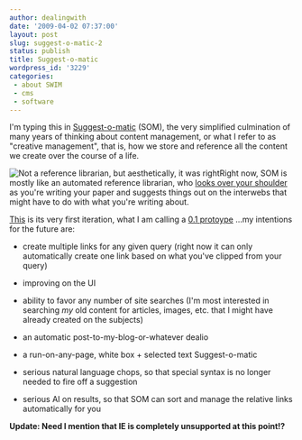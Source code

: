 ```yaml
---
author: dealingwith
date: '2009-04-02 07:37:00'
layout: post
slug: suggest-o-matic-2
status: publish
title: Suggest-o-matic
wordpress_id: '3229'
categories:
 - about SWIM
 - cms
 - software
---
```


I'm typing this in [Suggest-o-matic][1] (SOM), the very simplified culmination
of many years of thinking about content management, or what I refer to as
"creative management", that is, how we store and reference all the content we
create over the course of a life.

![][2]Right now, SOM is mostly like an automated reference librarian, who
[looks over your shoulder][3] as you're writing your paper and suggests things
out on the interwebs that might have to do with what you're writing about.

[This][1] is its very first iteration, what I am calling a [0.1 protoype][1]
...my intentions for the future are:

  * create multiple links for any given query (right now it can only
automatically create one link based on what you've clipped from your query)


  * improving on the UI


  * ability to favor any number of site searches (I'm most interested in
searching _my_ old content for articles, images, etc. that I might have
already created on the subjects)


  * an automatic post-to-my-blog-or-whatever dealio


  * a run-on-any-page, white box + selected text Suggest-o-matic


  * serious natural language chops, so that special syntax is no longer needed
to fire off a suggestion


  * serious AI on results, so that SOM can sort and manage the relative links
automatically for you

**Update: Need I mention that IE is completely unsupported at this point!?**


   [1]: http://danielsjourney.com/suggestomatic/

   [2]: http://farm3.static.flickr.com/2181/2163451008_196e4f79f0_m.jpg (Not a reference librarian, but aesthetically, it was right)

   [3]: http://www.youtube.com/watch?v=-CvZt3t2z_w

   

